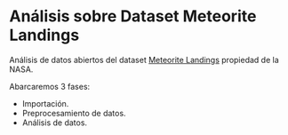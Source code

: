# Análisis sobre Dataset Meteorite Landings
Análisis de datos abiertos del dataset [Meteorite Landings](https://data.nasa.gov/Space-Science/Meteorite-Landings/gh4g-9sfh) propiedad de la NASA.

Abarcaremos 3 fases:
* Importación.
* Preprocesamiento de datos.
*  Análisis de datos.
